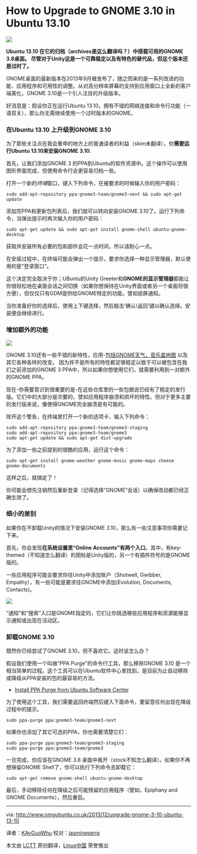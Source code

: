 How to Upgrade to GNOME 3.10 in Ubuntu 13.10
================================================================================

![](http://www.omgubuntu.co.uk/wp-content/uploads/2013/09/header-bars.jpg)

**Ubuntu 13.10 在它的归档（archives是这么翻译吗？）中搭载可用的GNOME 3.8桌面。 尽管对于Unity这是一个可靠稳定以及有特色的替代品，但这个版本还是过时了。**

GNOME桌面的最新版本在2013年9月被发布了，随之而来的是一系列改进的功能、应用程序和可用性的调整。从对高分辨率屏幕的支持到应用窗口上全新的客户端美化，GNOME 3.10是一个引人注目的升级版本。

好消息是：假设你正在运行Ubuntu 13.10，拥有不错的网络连接和命令行功能（一语双关），那么你无需继续使用一个过时版本的GNOME。

### 在Ubuntu 13.10 上升级到GNOME 3.10 ###

为了那些关注点在我会重申的地方上的普通读者的利益（skim未翻译），你**需要运行Ubuntu 13.10来安装GNOME 3.10**.

首先，让我们添加GNOME 3 的PPA到Ubuntu的软件资源中。这个操作可以使用图形界面完成，但使用命令行会更容易归档一些。

打开一个新的*终端*窗口，键入下列命令，在被要求的时候输入你的用户密码：

    sudo add-apt-repository ppa:gnome3-team/gnome3-next && sudo apt-get update

添加完PPA和更新包列表后，我们就可以转向安装GNOME 3.10了。运行下列命令，当弹出提示时再次输入你的用户密码：
    
    sudo apt-get update && sudo apt-get install gnome-shell ubuntu-gnome-desktop

获取并安装所有必要的包和部件会花一点时间，所以请耐心一点。

在安装过程中，在终端可能会弹出一个提示，要求你选择一种显示管理器，默认使用的是“登录窗口”。

这个决定完全取决于你；UBuntu的Unity Greeter和**GNOME的显示管理器**都能让你很轻松地在桌面会话之间切换（如果你想保持在Unity界面或者另一个桌面将很方便），但仅仅只有GDM提供给GNOME特定的功能，譬如锁屏通知。

当你准备好你的选择后，使用上下键选择，然后敲击‘确认\返回’键以确认选择。安装便会继续进行。

### 增加额外的功能 ###

![](http://www.omgubuntu.co.uk/wp-content/uploads/2013/09/gnome-music.jpg)

GNOME 3.10还有一些不错的新特性，应用-[包括GNOME天气，音乐盒地图][1] 以及其它各种各样的改变。
因为并不是所有的特性都足够稳定以致于可以被包含在我们之前添加的GNOME 3 PPA中，所以如果你想使用它们，就需要利用到一对额外的GNOME PPA。

现在-你需要意识到很重要的是-在这些仓库里的一些包据说已经有了稳定的发行版。它们中的大部分是次要的，譬如应用程序崩溃和损坏的特性。但对于更多主要的发行版来说，像使得GNOME完全崩溃是有可能的。

除开这个警告，在终端里打开一个新的选项卡，输入下列命令：

    sudo add-apt-repository ppa:gnome3-team/gnome3-staging
    sudo add-apt-repository ppa:gnome3-team/gnome3
    sudo apt-get update && sudo apt-get dist-upgrade

为了添加一些之前提到的很酷的应用，运行这个命令：

    sudo apt-get install gnome-weather gnome-music gnome-maps cheese gnome-documents

这样之后，就搞定了！

你可能会想先注销然后重新登录（记得选择“GNOME”会话）以确保改动都已经正确生效了。

### 细小的差别 ###

如果你在不卸载Unity的情况下安装GNOME 3.10，那么有一些注意事项你需要记下来。

首先，你会发现**在系统设置里“Online Accounts”有两个入口**。其中，有key-themed（不知道怎么翻译）的图标是Unity版的，另一个有插件符号的是GNOME版的。

一些应用程序可能会要求你往Unity中添加账户（Shotwell, Gwibber, Empathy），有一些可能是要求往GNOME中添加(Evolution, Documents, Contacts)。

![](http://www.omgubuntu.co.uk/wp-content/uploads/2013/04/online-accounts.jpg)

“通知”和“搜索”入口是GNOME指定的，它们让你挑选哪些应用程序和资源能够显示通知或出现在活动区。

### 卸载GNOME 3.10 ###

既然你已经尝试了GNOME 3.10，但不喜欢它。这时该怎么办？

假设我们使用一个叫做“PPA Purge”的命令行工具，那么移除GNOME 3.10 是一个相当简单的过程。这个工具可以在Ubuntu软件中心里找到，是目前为止自动移除或降级从PPA安装的包的最容易的方法。

- [Install PPA Purge from Ubuntu Software Center][2]

为了使用这个工具，我们需要返回终端然后键入下面命令，要留意任何出现在降级过程中的提示。
   
    sudo ppa-purge ppa:gnome3-team/gnome3-next

如果你也添加了其它可选的PPA，你也需要清楚它们：

    sudo ppa-purge ppa:gnome3-team/gnome3-staging
    sudo ppa-purge ppa:gnome3-team/gnome3

一旦完成，你应该在GNOME 3.8 桌面中离开（stock不知怎么翻译）。如果你不再想保留GNOME Shell了，你可以执行下列命令去卸载它：

    sudo apt-get remove gnome-shell ubuntu-gnome-desktop

最后，手动移除任何在降级之后可能残留的应用程序（譬如，Epiphany and GNOME Documents），然后重启。

--------------------------------------------------------------------------------

via: http://www.omgubuntu.co.uk/2013/12/upgrade-gnome-3-10-ubuntu-13-10

译者：[KAyGuoWhu](https://github.com/KayGuoWhu) 校对：[jasminepeng](https://github.com/jasminepeng)

本文由 [LCTT](https://github.com/LCTT/TranslateProject) 原创翻译，[Linux中国](http://linux.cn/) 荣誉推出

[1]:http://www.omgubuntu.co.uk/2013/09/gnome-3-10-released-with-new-apps-experimental-wayland-support
[2]:apt:ppa-purge